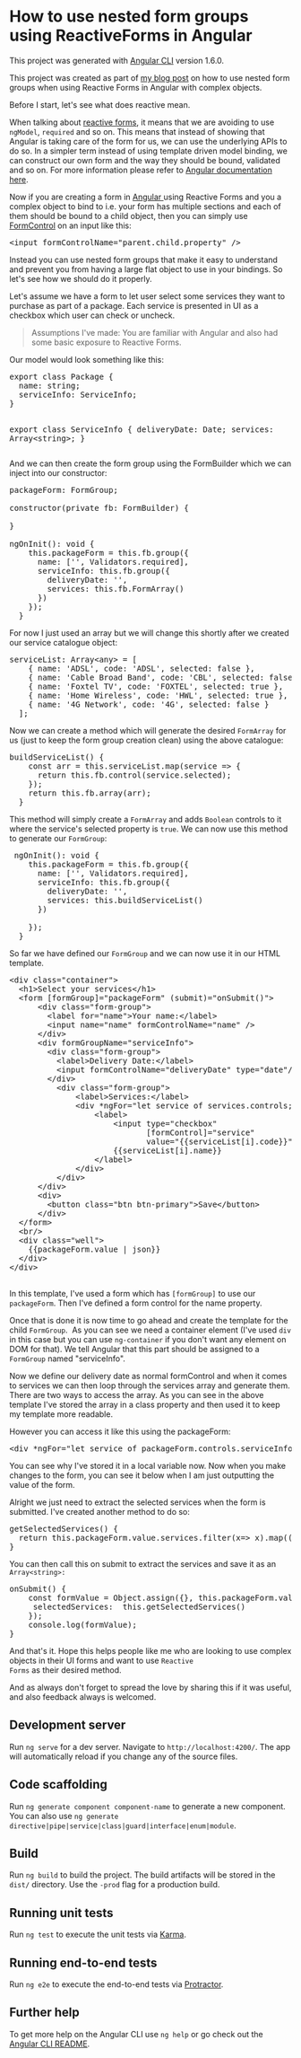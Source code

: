 # How to use nested form groups using ReactiveForms in Angular

This project was generated with [Angular CLI](https://github.com/angular/angular-cli) version 1.6.0.

This project was created as part of [my blog post](https://blog.mehraban.com.au/2017/12/15/nested-formgroups-reactiveforms-angular/) on how to use nested form groups when using Reactive Forms in Angular with complex objects.

Before I start, let's see what does reactive mean.

When talking about <a href="https://angular.io/guide/reactive-forms">reactive forms</a>, it means that we are avoiding to use <code>ngModel</code>, <code>required</code> and so on. This means that instead of showing that Angular is taking care of the form for us, we can use the underlying APIs to do so. In a simpler term instead of using template driven model binding, we can construct our own form and the way they should be bound, validated and so on. For more information please refer to <a href="https://angular.io/guide/reactive-forms">Angular documentation here</a>.

Now if you are creating a form in <a href="https://angular.io/">Angular </a>using Reactive Forms and you a complex object to bind to i.e. your form has multiple sections and each of them should be bound to a child object, then you can simply use <a href="https://angular.io/api/forms/FormControl#formcontrol">FormControl</a> on an input like this:
<pre class="lang:xhtml decode:true">&lt;input formControlName="parent.child.property" /&gt;</pre>
<!--more-->

Instead you can use nested form groups that make it easy to understand and prevent you from having a large flat object to use in your bindings. So let's see how we should do it properly.

Let's assume we have a form to let user select some services they want to purchase as part of a package. Each service is presented in UI as a checkbox which user can check or uncheck.
<blockquote>Assumptions I've made: You are familiar with Angular and also had some basic exposure to Reactive Forms.</blockquote>
Our model would look something like this:
<pre class="lang:js decode:true">export class Package {
  name: string;
  serviceInfo: ServiceInfo;
}

export class ServiceInfo {
  deliveryDate: Date;
  services: Array&lt;string&gt;;
}</pre>
And we can then create the form group using the FormBuilder which we can inject into our constructor:
<pre class="lang:js decode:true">packageForm: FormGroup;

constructor(private fb: FormBuilder) {
  
}

ngOnInit(): void {
    this.packageForm = this.fb.group({
      name: ['', Validators.required],
      serviceInfo: this.fb.group({
        deliveryDate: '',
        services: this.fb.FormArray()
      })
    });
  }</pre>
For now I just used an array but we will change this shortly after we created our service catalogue object:
<pre class="lang:js decode:true ">serviceList: Array&lt;any&gt; = [
    { name: 'ADSL', code: 'ADSL', selected: false },
    { name: 'Cable Broad Band', code: 'CBL', selected: false },
    { name: 'Foxtel TV', code: 'FOXTEL', selected: true },
    { name: 'Home Wireless', code: 'HWL', selected: true },
    { name: '4G Network', code: '4G', selected: false }
  ];</pre>
Now we can create a method which will generate the desired <code>FormArray</code> for us (just to keep the form group creation clean) using the above catalogue:
<pre class="lang:js decode:true ">buildServiceList() {
    const arr = this.serviceList.map(service =&gt; {
      return this.fb.control(service.selected);
    });
    return this.fb.array(arr);
  }</pre>
This method will simply create a <code>FormArray</code> and adds <code>Boolean</code> controls to it where the service's selected property is <code>true</code>. We can now use this method to generate our <code>FormGroup</code>:
<pre class="lang:js decode:true "> ngOnInit(): void {
    this.packageForm = this.fb.group({
      name: ['', Validators.required],
      serviceInfo: this.fb.group({
        deliveryDate: '',
        services: this.buildServiceList()
      })

    });
  }</pre>
So far we have defined our <code>FormGroup</code> and we can now use it in our HTML template.
<pre class="lang:js decode:true">&lt;div class="container"&gt;
  &lt;h1&gt;Select your services&lt;/h1&gt;
  &lt;form [formGroup]="packageForm" (submit)="onSubmit()"&gt;
      &lt;div class="form-group"&gt;
        &lt;label for="name"&gt;Your name:&lt;/label&gt;
        &lt;input name="name" formControlName="name" /&gt;
      &lt;/div&gt;
      &lt;div formGroupName="serviceInfo"&gt;
        &lt;div class="form-group"&gt;
          &lt;label&gt;Delivery Date:&lt;/label&gt;
          &lt;input formControlName="deliveryDate" type="date"/&gt;
        &lt;/div&gt;
          &lt;div class="form-group"&gt;
              &lt;label&gt;Services:&lt;/label&gt;
              &lt;div *ngFor="let service of services.controls; let i = index"&gt;
                  &lt;label&gt;
                      &lt;input type="checkbox"
                             [formControl]="service"
                             value="{{serviceList[i].code}}"/&gt;
                      {{serviceList[i].name}}
                  &lt;/label&gt;
              &lt;/div&gt;
          &lt;/div&gt;
      &lt;/div&gt;
      &lt;div&gt;
        &lt;button class="btn btn-primary"&gt;Save&lt;/button&gt;
      &lt;/div&gt;
  &lt;/form&gt;
  &lt;br/&gt;
  &lt;div class="well"&gt;
    {{packageForm.value | json}}
  &lt;/div&gt;
&lt;/div&gt;

</pre>
In this template, I've used a form which has <code>[formGroup]</code> to use our <code>packageForm</code>. Then I've defined a form control for the name property.

Once that is done it is now time to go ahead and create the template for the child <code>FormGroup</code>.  As you can see we need a container element (I've used <code>div</code> in this case but you can use <code>ng-container</code> if you don't want any element on DOM for that). We tell Angular that this part should be assigned to a <code>FormGroup</code> named "serviceInfo".

Now we define our delivery date as normal formControl and when it comes to services we can then loop through the services array and generate them. There are two ways to access the array. As you can see in the above template I've stored the array in a class property and then used it to keep my template more readable.

However you can access it like this using the packageForm:
<pre class="lang:js decode:true ">&lt;div *ngFor="let service of packageForm.controls.serviceInfo.controls.services.controls; let i = index"&gt;&lt;/div&gt;</pre>
You can see why I've stored it in a local variable now. Now when you make changes to the form, you can see it below when I am just outputting the value of the form.

Alright we just need to extract the selected services when the form is submitted. I've created another method to do so:
<pre class="lang:js decode:true">getSelectedServices() {
  return this.packageForm.value.services.filter(x=&gt; x).map((selected, i) =&gt; this.serviceList.map( service =&gt; service.code ));
}</pre>
You can then call this on submit to extract the services and save it as an <code>Array&lt;string&gt;:</code>
<pre class="lang:js decode:true">onSubmit() {
    const formValue = Object.assign({}, this.packageForm.value, {
     selectedServices:  this.getSelectedServices()
    });
    console.log(formValue);
}</pre>
And that's it. Hope this helps people like me who are looking to use complex objects in their UI forms and want to use <code>Reactive Forms</code> as their desired method.

And as always don't forget to spread the love by sharing this if it was useful, and also feedback always is welcomed.


## Development server

Run `ng serve` for a dev server. Navigate to `http://localhost:4200/`. The app will automatically reload if you change any of the source files.

## Code scaffolding

Run `ng generate component component-name` to generate a new component. You can also use `ng generate directive|pipe|service|class|guard|interface|enum|module`.

## Build

Run `ng build` to build the project. The build artifacts will be stored in the `dist/` directory. Use the `-prod` flag for a production build.

## Running unit tests

Run `ng test` to execute the unit tests via [Karma](https://karma-runner.github.io).

## Running end-to-end tests

Run `ng e2e` to execute the end-to-end tests via [Protractor](http://www.protractortest.org/).

## Further help

To get more help on the Angular CLI use `ng help` or go check out the [Angular CLI README](https://github.com/angular/angular-cli/blob/master/README.md).
